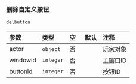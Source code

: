 ### 删除自定义按钮
`delbutton`

| 参数     | 类型      | 空   | 默认 | 注释     |
| :------- | :-------- | :--- | :--- | :------- |
| actor    | `object`  | 否   |      | 玩家对象 |
| windowid | `integer` | 否   |      | 主窗口ID |
| buttonid | `integer` | 否   |      | 按钮ID   |

